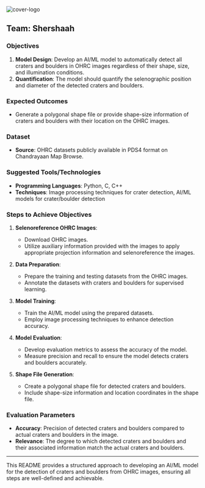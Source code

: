 
![cover-logo](https://github.com/isatyamks/Shershaah/assets/121108110/6ade2302-cafa-4015-a7ee-3c68f917b025)

## Team: Shershaah

### Objectives

1. **Model Design**: Develop an AI/ML model to automatically detect all craters and boulders in OHRC images regardless of their shape, size, and illumination conditions.
2. **Quantification**: The model should quantify the selenographic position and diameter of the detected craters and boulders.

### Expected Outcomes

- Generate a polygonal shape file or provide shape-size information of craters and boulders with their location on the OHRC images.

### Dataset

- **Source**: OHRC datasets publicly available in PDS4 format on Chandrayaan Map Browse.

### Suggested Tools/Technologies

- **Programming Languages**: Python, C, C++
- **Techniques**: Image processing techniques for crater detection, AI/ML models for crater/boulder detection

### Steps to Achieve Objectives

1. **Selenoreference OHRC Images**:
   - Download OHRC images.
   - Utilize auxiliary information provided with the images to apply appropriate projection information and selenoreference the images.

2. **Data Preparation**:
   - Prepare the training and testing datasets from the OHRC images.
   - Annotate the datasets with craters and boulders for supervised learning.

3. **Model Training**:
   - Train the AI/ML model using the prepared datasets.
   - Employ image processing techniques to enhance detection accuracy.

4. **Model Evaluation**:
   - Develop evaluation metrics to assess the accuracy of the model.
   - Measure precision and recall to ensure the model detects craters and boulders accurately.

5. **Shape File Generation**:
   - Create a polygonal shape file for detected craters and boulders.
   - Include shape-size information and location coordinates in the shape file.

### Evaluation Parameters

- **Accuracy**: Precision of detected craters and boulders compared to actual craters and boulders in the image.
- **Relevance**: The degree to which detected craters and boulders and their associated information match the actual craters and boulders.

---

This README provides a structured approach to developing an AI/ML model for the detection of craters and boulders from OHRC images, ensuring all steps are well-defined and achievable.
